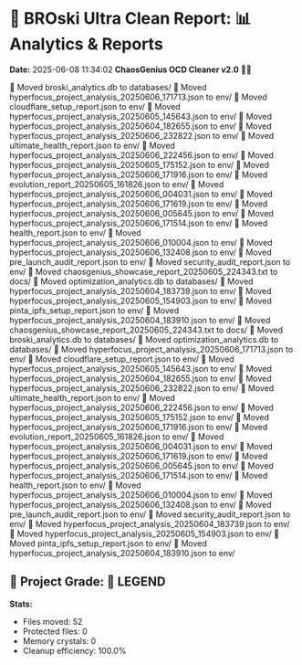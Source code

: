 # 🧹 BROski Ultra Clean Report: 📊 Analytics & Reports
**Date:** 2025-06-08 11:34:02
**ChaosGenius OCD Cleaner v2.0** 🧠💜

📁 Moved broski_analytics.db to databases/
📁 Moved hyperfocus_project_analysis_20250606_171713.json to env/
📁 Moved cloudflare_setup_report.json to env/
📁 Moved hyperfocus_project_analysis_20250605_145643.json to env/
📁 Moved hyperfocus_project_analysis_20250604_182655.json to env/
📁 Moved hyperfocus_project_analysis_20250606_232822.json to env/
📁 Moved ultimate_health_report.json to env/
📁 Moved hyperfocus_project_analysis_20250606_222456.json to env/
📁 Moved hyperfocus_project_analysis_20250605_175152.json to env/
📁 Moved hyperfocus_project_analysis_20250606_171916.json to env/
📁 Moved evolution_report_20250605_161826.json to env/
📁 Moved hyperfocus_project_analysis_20250606_004031.json to env/
📁 Moved hyperfocus_project_analysis_20250606_171619.json to env/
📁 Moved hyperfocus_project_analysis_20250606_005645.json to env/
📁 Moved hyperfocus_project_analysis_20250606_171514.json to env/
📁 Moved health_report.json to env/
📁 Moved hyperfocus_project_analysis_20250606_010004.json to env/
📁 Moved hyperfocus_project_analysis_20250606_132408.json to env/
📁 Moved pre_launch_audit_report.json to env/
📁 Moved security_audit_report.json to env/
📁 Moved chaosgenius_showcase_report_20250605_224343.txt to docs/
📁 Moved optimization_analytics.db to databases/
📁 Moved hyperfocus_project_analysis_20250604_183739.json to env/
📁 Moved hyperfocus_project_analysis_20250605_154903.json to env/
📁 Moved pinta_ipfs_setup_report.json to env/
📁 Moved hyperfocus_project_analysis_20250604_183910.json to env/
📁 Moved chaosgenius_showcase_report_20250605_224343.txt to docs/
📁 Moved broski_analytics.db to databases/
📁 Moved optimization_analytics.db to databases/
📁 Moved hyperfocus_project_analysis_20250606_171713.json to env/
📁 Moved cloudflare_setup_report.json to env/
📁 Moved hyperfocus_project_analysis_20250605_145643.json to env/
📁 Moved hyperfocus_project_analysis_20250604_182655.json to env/
📁 Moved hyperfocus_project_analysis_20250606_232822.json to env/
📁 Moved ultimate_health_report.json to env/
📁 Moved hyperfocus_project_analysis_20250606_222456.json to env/
📁 Moved hyperfocus_project_analysis_20250605_175152.json to env/
📁 Moved hyperfocus_project_analysis_20250606_171916.json to env/
📁 Moved evolution_report_20250605_161826.json to env/
📁 Moved hyperfocus_project_analysis_20250606_004031.json to env/
📁 Moved hyperfocus_project_analysis_20250606_171619.json to env/
📁 Moved hyperfocus_project_analysis_20250606_005645.json to env/
📁 Moved hyperfocus_project_analysis_20250606_171514.json to env/
📁 Moved health_report.json to env/
📁 Moved hyperfocus_project_analysis_20250606_010004.json to env/
📁 Moved hyperfocus_project_analysis_20250606_132408.json to env/
📁 Moved pre_launch_audit_report.json to env/
📁 Moved security_audit_report.json to env/
📁 Moved hyperfocus_project_analysis_20250604_183739.json to env/
📁 Moved hyperfocus_project_analysis_20250605_154903.json to env/
📁 Moved pinta_ipfs_setup_report.json to env/
📁 Moved hyperfocus_project_analysis_20250604_183910.json to env/

## 🧠 Project Grade: 💯 LEGEND
**Stats:**
- Files moved: 52
- Protected files: 0
- Memory crystals: 0
- Cleanup efficiency: 100.0%
